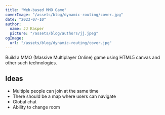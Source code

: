 ```yaml
---
title: "Web-based MMO Game"
coverImage: "/assets/blog/dynamic-routing/cover.jpg"
date: "2023-07-10"
author:
  name: JJ Kasper
  picture: "/assets/blog/authors/jj.jpeg"
ogImage:
  url: "/assets/blog/dynamic-routing/cover.jpg"
---
```


Build a MMO (Massive Multiplayer Online) game using HTML5 canvas and other such technologies.

## Ideas

- Multiple people can join at the same time
- There should be a map where users can navigate
- Global chat
- Ability to change room
